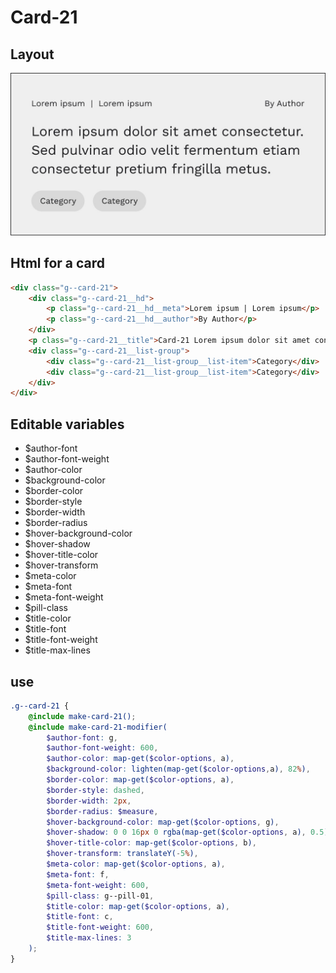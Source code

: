# Card-21

## Layout

![alt text][card-21]

[card-21]: /src/img/global-components/card/card-21.jpg

## Html for a card

```html
<div class="g--card-21">
    <div class="g--card-21__hd">
        <p class="g--card-21__hd__meta">Lorem ipsum | Lorem ipsum</p>
        <p class="g--card-21__hd__author">By Author</p>
    </div>
    <p class="g--card-21__title">Card-21 Lorem ipsum dolor sit amet consectetur. Sed pulvinar odio velit fermentum etiam consectetur pretium fringilla metus.</p>
    <div class="g--card-21__list-group">
        <div class="g--card-21__list-group__list-item">Category</div>
        <div class="g--card-21__list-group__list-item">Category</div>
    </div>
</div>
```

## Editable variables

-   $author-font
-   $author-font-weight
-   $author-color
-   $background-color
-   $border-color
-   $border-style
-   $border-width
-   $border-radius
-   $hover-background-color
-   $hover-shadow
-   $hover-title-color
-   $hover-transform
-   $meta-color
-   $meta-font
-   $meta-font-weight
-   $pill-class
-   $title-color
-   $title-font
-   $title-font-weight
-   $title-max-lines

## use

```scss
.g--card-21 {
    @include make-card-21();
    @include make-card-21-modifier(
        $author-font: g,
        $author-font-weight: 600,
        $author-color: map-get($color-options, a),
        $background-color: lighten(map-get($color-options,a), 82%),
        $border-color: map-get($color-options, a),
        $border-style: dashed,
        $border-width: 2px,
        $border-radius: $measure,
        $hover-background-color: map-get($color-options, g),
        $hover-shadow: 0 0 16px 0 rgba(map-get($color-options, a), 0.5),
        $hover-title-color: map-get($color-options, b),
        $hover-transform: translateY(-5%),
        $meta-color: map-get($color-options, a),
        $meta-font: f,
        $meta-font-weight: 600,
        $pill-class: g--pill-01,
        $title-color: map-get($color-options, a),
        $title-font: c,
        $title-font-weight: 600,
        $title-max-lines: 3
    );
}
```
